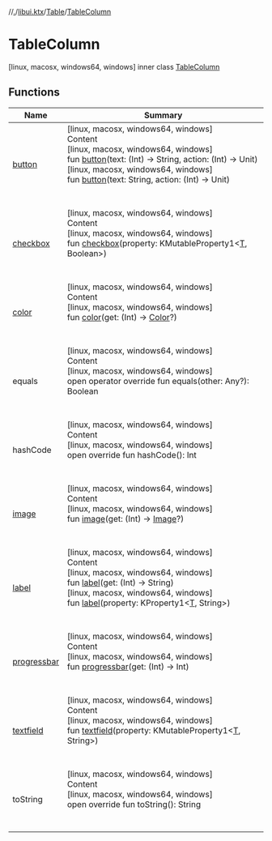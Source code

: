 //[.](../../../index.md)/[libui.ktx](../../index.md)/[Table](../index.md)/[TableColumn](index.md)



# TableColumn  
 [linux, macosx, windows64, windows] inner class [TableColumn](index.md)   


## Functions  
  
|  Name|  Summary| 
|---|---|
| [button](button.md)| [linux, macosx, windows64, windows]  <br>Content  <br>[linux, macosx, windows64, windows]  <br>fun [button](button.md)(text: (Int) -> String, action: (Int) -> Unit)  <br>[linux, macosx, windows64, windows]  <br>fun [button](button.md)(text: String, action: (Int) -> Unit)  <br><br><br>
| [checkbox](checkbox.md)| [linux, macosx, windows64, windows]  <br>Content  <br>[linux, macosx, windows64, windows]  <br>fun [checkbox](checkbox.md)(property: KMutableProperty1<[T](../index.md), Boolean>)  <br><br><br>
| [color](color.md)| [linux, macosx, windows64, windows]  <br>Content  <br>[linux, macosx, windows64, windows]  <br>fun [color](color.md)(get: (Int) -> [Color](../../../libui.ktx.draw/-color/index.md)?)  <br><br><br>
| equals| [linux, macosx, windows64, windows]  <br>Content  <br>[linux, macosx, windows64, windows]  <br>open operator override fun equals(other: Any?): Boolean  <br><br><br>
| hashCode| [linux, macosx, windows64, windows]  <br>Content  <br>[linux, macosx, windows64, windows]  <br>open override fun hashCode(): Int  <br><br><br>
| [image](image.md)| [linux, macosx, windows64, windows]  <br>Content  <br>[linux, macosx, windows64, windows]  <br>fun [image](image.md)(get: (Int) -> [Image](../../../libui.ktx.draw/-image/index.md)?)  <br><br><br>
| [label](label.md)| [linux, macosx, windows64, windows]  <br>Content  <br>[linux, macosx, windows64, windows]  <br>fun [label](label.md)(get: (Int) -> String)  <br>[linux, macosx, windows64, windows]  <br>fun [label](label.md)(property: KProperty1<[T](../index.md), String>)  <br><br><br>
| [progressbar](progressbar.md)| [linux, macosx, windows64, windows]  <br>Content  <br>[linux, macosx, windows64, windows]  <br>fun [progressbar](progressbar.md)(get: (Int) -> Int)  <br><br><br>
| [textfield](textfield.md)| [linux, macosx, windows64, windows]  <br>Content  <br>[linux, macosx, windows64, windows]  <br>fun [textfield](textfield.md)(property: KMutableProperty1<[T](../index.md), String>)  <br><br><br>
| toString| [linux, macosx, windows64, windows]  <br>Content  <br>[linux, macosx, windows64, windows]  <br>open override fun toString(): String  <br><br><br>

